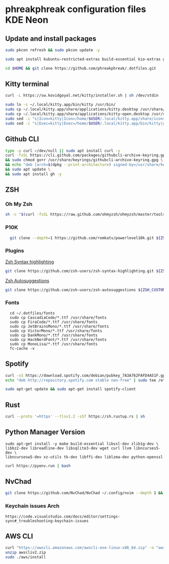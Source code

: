 # phreakphreak configuration files KDE Neon

## Update and  install packages

```sh
sudo pkcon refresh && sudo pkcon update -y
```

```sh
sudo apt install kubuntu-restricted-extras build-essential kio-extras git gnome-keyring seahorse curl unzip neovim wget zsh stow python3-pip synaptic -y
```

```sh
cd $HOME && git clone https://github.com/phreakphreak/.dotfiles.git
```

## Kitty terminal

```sh
curl -L https://sw.kovidgoyal.net/kitty/installer.sh | sh /dev/stdin
```

```sh
sudo ln -s ~/.local/kitty.app/bin/kitty /usr/bin/
sudo cp ~/.local/kitty.app/share/applications/kitty.desktop /usr/share/applications/
sudo cp ~/.local/kitty.app/share/applications/kitty-open.desktop /usr/share/applications/
sudo sed -i "s|Icon=kitty|Icon=/home/$USER/.local/kitty.app/share/icons/hicolor/256x256/apps/kitty.png|g" /usr/share/applications/kitty*.desktop
sudo sed -i "s|Exec=kitty|Exec=/home/$USER/.local/kitty.app/bin/kitty|g" /usr/share/applications/kitty*.desktop
```



## Github CLI

```sh
type -p curl >/dev/null || sudo apt install curl -y
curl -fsSL https://cli.github.com/packages/githubcli-archive-keyring.gpg | sudo dd of=/usr/share/keyrings/githubcli-archive-keyring.gpg \
&& sudo chmod go+r /usr/share/keyrings/githubcli-archive-keyring.gpg \
&& echo "deb [arch=$(dpkg --print-architecture) signed-by=/usr/share/keyrings/githubcli-archive-keyring.gpg] https://cli.github.com/packages stable main" | sudo tee /etc/apt/sources.list.d/github-cli.list > /dev/null \
&& sudo apt update \
&& sudo apt install gh -y
```

## ZSH

### Oh My Zsh

```sh
sh -c "$(curl -fsSL https://raw.github.com/ohmyzsh/ohmyzsh/master/tools/install.sh)"
```

### P10K

```sh
  git clone --depth=1 https://github.com/romkatv/powerlevel10k.git ${ZSH_CUSTOM:-$HOME/.oh-my-zsh/custom}/themes/powerlevel10k

```

### Plugins

[Zsh Syntax highlighting](https://github.com/zsh-users/zsh-syntax-highlighting)

```sh
git clone https://github.com/zsh-users/zsh-syntax-highlighting.git ${ZSH_CUSTOM:-~/.oh-my-zsh/custom}/plugins/zsh-syntax-highlighting
```

[Zsh Autosuggestions](https://github.com/zsh-users/zsh-autosuggestions)

```sh
git clone https://github.com/zsh-users/zsh-autosuggestions ${ZSH_CUSTOM:-~/.oh-my-zsh/custom}/plugins/zsh-autosuggestions
```

### Fonts

```
  cd ~/.dotfiles/fonts 
  sudo cp CascadiaCode/*.ttf /usr/share/fonts
  sudo cp FiraCode/*.ttf /usr/share/fonts
  sudo cp JetBrainsMono/*.ttf /usr/share/fonts
  sudo cp VictorMono/*.ttf /usr/share/fonts
  sudo cp DankMono/*.ttf /usr/share/fonts
  sudo cp HackNerdFont/*.ttf /usr/share/fonts
  sudo cp MonoLisa/*.ttf /usr/share/fonts
  fc-cache -v
```
## Spotify
```sh
curl -sS https://download.spotify.com/debian/pubkey_7A3A762FAFD4A51F.gpg | sudo gpg --dearmor --yes -o /etc/apt/trusted.gpg.d/spotify.gpg
echo "deb http://repository.spotify.com stable non-free" | sudo tee /etc/apt/sources.list.d/spotify.list
```

```sh
sudo apt-get update && sudo apt-get install spotify-client
```


## Rust

```sh
curl --proto '=https' --tlsv1.2 -sSf https://sh.rustup.rs | sh
```

## Python Manager Version
```
sudo apt-get install -y make build-essential libssl-dev zlib1g-dev \
libbz2-dev libreadline-dev libsqlite3-dev wget curl llvm libncurses5-dev \
libncursesw5-dev xz-utils tk-dev libffi-dev liblzma-dev python-openssl
```

```sh
curl https://pyenv.run | bash
```

## NvChad

```sh
git clone https://github.com/NvChad/NvChad ~/.config/nvim --depth 1 && nvim
```

### Keychain issues Arch 
```
https://code.visualstudio.com/docs/editor/settings-sync#_troubleshooting-keychain-issues
```


## AWS CLI

```sh
curl "https://awscli.amazonaws.com/awscli-exe-linux-x86_64.zip" -o "awscliv2.zip"
unzip awscliv2.zip
sudo ./aws/install
```

